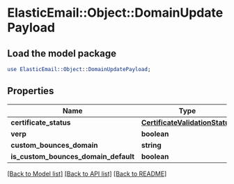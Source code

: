 # ElasticEmail::Object::DomainUpdatePayload

## Load the model package
```perl
use ElasticEmail::Object::DomainUpdatePayload;
```

## Properties
Name | Type | Description | Notes
------------ | ------------- | ------------- | -------------
**certificate_status** | [**CertificateValidationStatus**](CertificateValidationStatus.md) |  | [optional] 
**verp** | **boolean** |  | [optional] 
**custom_bounces_domain** | **string** |  | [optional] 
**is_custom_bounces_domain_default** | **boolean** |  | [optional] 

[[Back to Model list]](../README.md#documentation-for-models) [[Back to API list]](../README.md#documentation-for-api-endpoints) [[Back to README]](../README.md)


